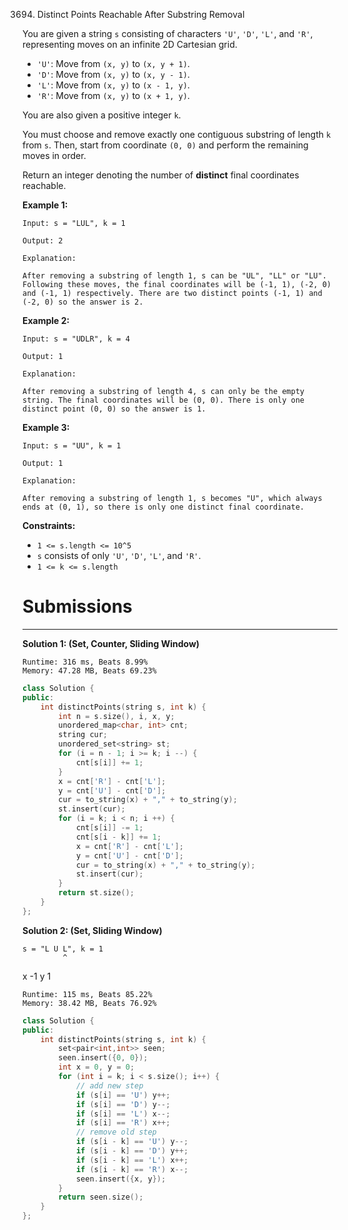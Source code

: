 3694. Distinct Points Reachable After Substring Removal

You are given a string `s` consisting of characters `'U'`, `'D'`, `'L'`, and `'R'`, representing moves on an infinite 2D Cartesian grid.

* `'U'`: Move from `(x, y)` to `(x, y + 1)`.
* `'D'`: Move from `(x, y)` to `(x, y - 1)`.
* `'L'`: Move from `(x, y)` to `(x - 1, y)`.
* `'R'`: Move from `(x, y)` to `(x + 1, y)`.

You are also given a positive integer `k`.

You must choose and remove exactly one contiguous substring of length `k` from `s`. Then, start from coordinate `(0, 0)` and perform the remaining moves in order.

Return an integer denoting the number of **distinct** final coordinates reachable.

 

**Example 1:**
```
Input: s = "LUL", k = 1

Output: 2

Explanation:

After removing a substring of length 1, s can be "UL", "LL" or "LU". Following these moves, the final coordinates will be (-1, 1), (-2, 0) and (-1, 1) respectively. There are two distinct points (-1, 1) and (-2, 0) so the answer is 2.
```

**Example 2:**
```
Input: s = "UDLR", k = 4

Output: 1

Explanation:

After removing a substring of length 4, s can only be the empty string. The final coordinates will be (0, 0). There is only one distinct point (0, 0) so the answer is 1.
```

**Example 3:**
```
Input: s = "UU", k = 1

Output: 1

Explanation:

After removing a substring of length 1, s becomes "U", which always ends at (0, 1), so there is only one distinct final coordinate.
```
 

**Constraints:**

* `1 <= s.length <= 10^5`
* `s` consists of only `'U'`, `'D'`, `'L'`, and `'R'`.
* `1 <= k <= s.length`

# Submissions
---
**Solution 1: (Set, Counter, Sliding Window)**
```
Runtime: 316 ms, Beats 8.99%
Memory: 47.28 MB, Beats 69.23%
```
```c++
class Solution {
public:
    int distinctPoints(string s, int k) {
        int n = s.size(), i, x, y;
        unordered_map<char, int> cnt;
        string cur;
        unordered_set<string> st;
        for (i = n - 1; i >= k; i --) {
            cnt[s[i]] += 1;
        }
        x = cnt['R'] - cnt['L'];
        y = cnt['U'] - cnt['D'];
        cur = to_string(x) + "," + to_string(y);
        st.insert(cur);
        for (i = k; i < n; i ++) {
            cnt[s[i]] -= 1;
            cnt[s[i - k]] += 1;
            x = cnt['R'] - cnt['L'];
            y = cnt['U'] - cnt['D'];
            cur = to_string(x) + "," + to_string(y);
            st.insert(cur);
        }
        return st.size();
    }
};
```

**Solution 2: (Set, Sliding Window)**

    s = "L U L", k = 1
             ^
x         -1
y          1
             

```
Runtime: 115 ms, Beats 85.22%
Memory: 38.42 MB, Beats 76.92%
```
```c++
class Solution {
public:
    int distinctPoints(string s, int k) {
        set<pair<int,int>> seen;
        seen.insert({0, 0});
        int x = 0, y = 0;
        for (int i = k; i < s.size(); i++) {
            // add new step
            if (s[i] == 'U') y++;
            if (s[i] == 'D') y--;
            if (s[i] == 'L') x--;
            if (s[i] == 'R') x++;
            // remove old step
            if (s[i - k] == 'U') y--;
            if (s[i - k] == 'D') y++;
            if (s[i - k] == 'L') x++;
            if (s[i - k] == 'R') x--;
            seen.insert({x, y});
        }
        return seen.size();
    }
};
```
